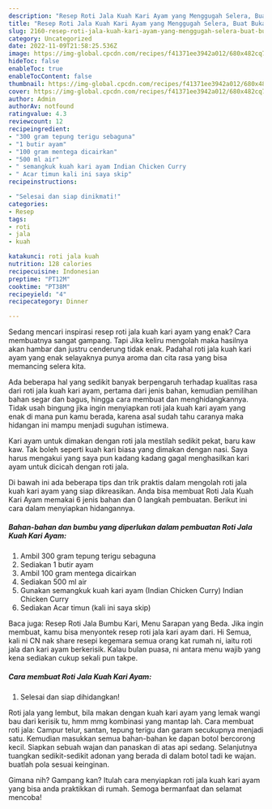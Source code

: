 ```yaml
---
description: "Resep Roti Jala Kuah Kari Ayam yang Menggugah Selera, Buat Buka Puasa Bisa Manjain Lidah"
title: "Resep Roti Jala Kuah Kari Ayam yang Menggugah Selera, Buat Buka Puasa Bisa Manjain Lidah"
slug: 2160-resep-roti-jala-kuah-kari-ayam-yang-menggugah-selera-buat-buka-puasa-bisa-manjain-lidah
category: Uncategorized
date: 2022-11-09T21:58:25.536Z
image: https://img-global.cpcdn.com/recipes/f41371ee3942a012/680x482cq70/roti-jala-kuah-kari-ayam-foto-resep-utama.jpg
hideToc: false
enableToc: true
enableTocContent: false
thumbnail: https://img-global.cpcdn.com/recipes/f41371ee3942a012/680x482cq70/roti-jala-kuah-kari-ayam-foto-resep-utama.jpg
cover: https://img-global.cpcdn.com/recipes/f41371ee3942a012/680x482cq70/roti-jala-kuah-kari-ayam-foto-resep-utama.jpg
author: Admin
authorAv: notfound
ratingvalue: 4.3
reviewcount: 12
recipeingredient:
- "300 gram tepung terigu sebaguna"
- "1 butir ayam"
- "100 gram mentega dicairkan"
- "500 ml air"
- " semangkuk kuah kari ayam Indian Chicken Curry                      Indian Chicken Curry"
- " Acar timun kali ini saya skip"
recipeinstructions:

- "Selesai dan siap dinikmati!"
categories:
- Resep
tags:
- roti
- jala
- kuah

katakunci: roti jala kuah 
nutrition: 128 calories
recipecuisine: Indonesian
preptime: "PT12M"
cooktime: "PT38M"
recipeyield: "4"
recipecategory: Dinner

---
```



Sedang mencari inspirasi resep roti jala kuah kari ayam yang enak? Cara membuatnya sangat gampang. Tapi Jika keliru mengolah maka hasilnya akan hambar dan justru cenderung tidak enak. Padahal roti jala kuah kari ayam yang enak selayaknya punya aroma dan cita rasa yang bisa memancing selera kita.


Ada beberapa hal yang sedikit banyak berpengaruh terhadap kualitas rasa dari roti jala kuah kari ayam, pertama dari jenis bahan, kemudian pemilihan bahan segar dan bagus, hingga cara membuat dan menghidangkannya. Tidak usah bingung jika ingin menyiapkan roti jala kuah kari ayam yang enak di mana pun kamu berada, karena asal sudah tahu caranya maka hidangan ini mampu menjadi suguhan istimewa.

Kari ayam untuk dimakan dengan roti jala mestilah sedikit pekat, baru kaw kaw. Tak boleh seperti kuah kari biasa yang dimakan dengan nasi. Saya harus mengakui yang saya pun kadang kadang gagal menghasilkan kari ayam untuk dicicah dengan roti jala.


Di bawah ini ada beberapa tips dan trik praktis dalam mengolah roti jala kuah kari ayam yang siap dikreasikan. Anda bisa membuat Roti Jala Kuah Kari Ayam memakai 6 jenis bahan dan 0 langkah pembuatan. Berikut ini cara dalam menyiapkan hidangannya.

<!--inarticleads1-->

##### Bahan-bahan dan bumbu yang diperlukan dalam pembuatan Roti Jala Kuah Kari Ayam:

1. Ambil 300 gram tepung terigu sebaguna
1. Sediakan 1 butir ayam
1. Ambil 100 gram mentega dicairkan
1. Sediakan 500 ml air
1. Gunakan  semangkuk kuah kari ayam (Indian Chicken Curry)                      Indian Chicken Curry
1. Sediakan  Acar timun (kali ini saya skip)


Baca juga: Resep Roti Jala Bumbu Kari, Menu Sarapan yang Beda. Jika ingin membuat, kamu bisa menyontek resep roti jala kari ayam dari. Hi Semua, kali ni CN nak share resepi kegemara semua orang kat rumah ni, iaitu roti jala dan kari ayam berkerisik. Kalau bulan puasa, ni antara menu wajib yang kena sediakan cukup sekali pun takpe. 

<!--inarticleads2-->

##### Cara membuat Roti Jala Kuah Kari Ayam:


1. Selesai dan siap dihidangkan!

Roti jala yang lembut, bila makan dengan kuah kari ayam yang lemak wangi bau dari kerisik tu, hmm mmg kombinasi yang mantap lah. Cara membuat roti jala: Campur telur, santan, tepung terigu dan garam secukupnya menjadi satu. Kemudian masukkan semua bahan-bahan ke dapan botol bercorong kecil. Siapkan sebuah wajan dan panaskan di atas api sedang. Selanjutnya tuangkan sedikit-sedikit adonan yang berada di dalam botol tadi ke wajan. buatlah pola sesuai keinginan. 

Gimana nih? Gampang kan? Itulah cara menyiapkan roti jala kuah kari ayam yang bisa anda praktikkan di rumah. Semoga bermanfaat dan selamat mencoba!
